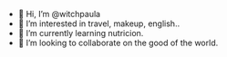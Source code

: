 - 👋 Hi, I’m @witchpaula
- 👀 I’m interested in travel, makeup, english..
- 🌱 I’m currently learning nutricion.
- 💞️ I’m looking to collaborate on the good of the world.
